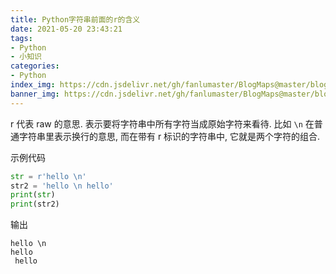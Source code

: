 ```yaml
---
title: Python字符串前面的r的含义
date: 2021-05-20 23:43:21
tags:
- Python
- 小知识
categories:
- Python
index_img: https://cdn.jsdelivr.net/gh/fanlumaster/BlogMaps@master/blogs/pictures/20210527222525.png
banner_img: https://cdn.jsdelivr.net/gh/fanlumaster/BlogMaps@master/blogs/pictures/20210527222525.png
---
```


r 代表 raw 的意思. 表示要将字符串中所有字符当成原始字符来看待. 比如 `\n` 在普通字符串里表示换行的意思, 而在带有 r 标识的字符串中, 它就是两个字符的组合.

示例代码

```py
str = r'hello \n'
str2 = 'hello \n hello'
print(str)
print(str2)
```

输出

```
hello \n
hello 
 hello

```
